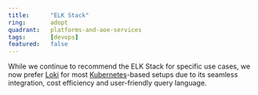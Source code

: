 ```yaml
---
title:      "ELK Stack"
ring:       adopt
quadrant:   platforms-and-aoe-services
tags:       [devops]
featured:   false
---
```


While we continue to recommend the ELK Stack for specific use cases, we now prefer [Loki](../platforms-and-aoe-services/loki.html) for most [Kubernetes](../platforms-and-aoe-services/kubernetes.html)-based setups due to its seamless integration, cost efficiency and user-friendly query language.
